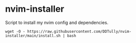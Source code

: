 # nvim-installer

Script to install my nvim config and dependencies.

```
wget -O - https://raw.githubusercontent.com/DDTully/nvim-installer/main/install.sh | bash
```
